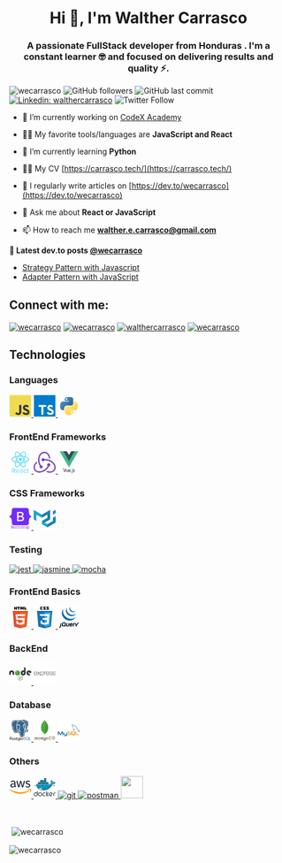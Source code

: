 <h1 align="center">Hi 👋, I'm Walther Carrasco</h1>
<h3 align="center">A passionate FullStack developer from Honduras . I'm a constant learner 🤓 and focused on delivering results and quality ⚡.</h3>

<img src="https://komarev.com/ghpvc/?username=wecarrasco&label=Profile%20views&color=0e75b6&style=flat" alt="wecarrasco" /> <img alt="GitHub followers" src="https://img.shields.io/github/followers/wecarrasco">
<img alt="GitHub last commit" src="https://img.shields.io/github/last-commit/wecarrasco/wecarrasco?color=blue">
[![Linkedin: walthercarrasco](https://img.shields.io/badge/-walthercarrasco-blue?style=flat-square&logo=Linkedin&logoColor=white&link=https://www.linkedin.com/in/walthercarrasco/)](https://www.linkedin.com/in/walthercarrasco/)
<img alt="Twitter Follow" src="https://img.shields.io/twitter/follow/wecarrasco">

- 🔭 I’m currently working on [CodeX Academy](https://www.codex.academy/)

- 👨‍💻 My favorite tools/languages are **JavaScript and React**

- 🌱 I’m currently learning **Python**

- 👨‍💻 My CV [https://carrasco.tech/](https://carrasco.tech/)

- 📝 I regularly write articles on [https://dev.to/wecarrasco](https://dev.to/wecarrasco)

- 💬 Ask me about **React or JavaScript**

- 📫 How to reach me **walther.e.carrasco@gmail.com**

**📕 Latest dev.to posts [@wecarrasco](https://dev.to/wecarrasco)**

<!-- BLOG-POST-LIST:START -->
- [Strategy Pattern with Javascript](https://dev.to/wecarrasco/strategy-pattern-with-javascript-dha)
- [Adapter Pattern with JavaScript](https://dev.to/wecarrasco/adapter-pattern-with-javascript-4lgi)
<!-- BLOG-POST-LIST:END -->

<h2 align="left">Connect with me:</h2>
<p align="left">
<a href="https://dev.to/wecarrasco" target="blank"><img align="center" src="https://www.vectorlogo.zone/logos/devto/devto-icon.svg" alt="wecarrasco" height="40" width="40" /></a>
<a href="https://twitter.com/wecarrasco" target="blank"><img align="center" src="https://www.vectorlogo.zone/logos/twitter/twitter-icon.svg" alt="wecarrasco" height="40" width="40" /></a>
<a href="https://linkedin.com/in/walthercarrasco" target="blank"><img align="center" src="https://www.vectorlogo.zone/logos/linkedin/linkedin-icon.svg" alt="walthercarrasco" height="40" width="40" /></a>
<a href="https://instagram.com/wecarrasco" target="blank"><img align="center" src="https://www.vectorlogo.zone/logos/instagram/instagram-icon.svg" alt="wecarrasco" height="40" width="40" /></a>
</p>
<h2 align="left">Technologies</h2>
<h3>Languages</h3>
<a href="https://developer.mozilla.org/en-US/docs/Web/JavaScript" target="_blank"> <img src="https://raw.githubusercontent.com/devicons/devicon/master/icons/javascript/javascript-original.svg" alt="javascript" width="40" height="40"/> </a>
<a href="https://www.typescriptlang.org/" target="_blank"> <img src="https://raw.githubusercontent.com/devicons/devicon/master/icons/typescript/typescript-original.svg" alt="typescript" width="40" height="40"/> </a>
<a href="https://www.python.org/" target="_blank"> <img src="https://raw.githubusercontent.com/devicons/devicon/master/icons/python/python-original.svg" alt="typescript" width="40" height="40"/> </a>
<h3>FrontEnd Frameworks</h3>
<a href="https://reactjs.org/" target="_blank"> <img src="https://raw.githubusercontent.com/devicons/devicon/master/icons/react/react-original-wordmark.svg" alt="react" width="40" height="40"/> </a> <a href="https://redux.js.org" target="_blank"> <img src="https://raw.githubusercontent.com/devicons/devicon/master/icons/redux/redux-original.svg" alt="redux" width="40" height="40"/> </a>  <a href="https://vuejs.org/" target="_blank"> <img src="https://raw.githubusercontent.com/devicons/devicon/master/icons/vuejs/vuejs-original-wordmark.svg" alt="vuejs" width="40" height="40"/> </a>
<h3>CSS Frameworks</h3>
<a href="https://getbootstrap.com" target="_blank"> <img src="https://raw.githubusercontent.com/devicons/devicon/master/icons/bootstrap/bootstrap-plain-wordmark.svg" alt="bootstrap" width="40" height="40"/> </a>
<a href="https://material-ui.com/es/" target="_blank"> <img src="https://raw.githubusercontent.com/devicons/devicon/master/icons/materialui/materialui-original.svg" alt="bootstrap" width="40" height="40"/> </a>
<h3>Testing</h3>
<a href="https://jestjs.io" target="_blank"> <img src="https://www.vectorlogo.zone/logos/jestjsio/jestjsio-icon.svg" alt="jest" width="40" height="40"/> </a>
<a href="https://jasmine.github.io/" target="_blank"> <img src="https://www.vectorlogo.zone/logos/jasmine/jasmine-icon.svg" alt="jasmine" width="40" height="40"/> </a>
<a href="https://mochajs.org" target="_blank"> <img src="https://www.vectorlogo.zone/logos/mochajs/mochajs-icon.svg" alt="mocha" width="40" height="40"/> </a>
<h3>FrontEnd Basics</h3>
<a href="https://www.w3.org/html/" target="_blank"> <img src="https://raw.githubusercontent.com/devicons/devicon/master/icons/html5/html5-original-wordmark.svg" alt="html5" width="40" height="40"/> </a>
<a href="https://www.w3schools.com/css/" target="_blank"> <img src="https://raw.githubusercontent.com/devicons/devicon/master/icons/css3/css3-original-wordmark.svg" alt="css3" width="40" height="40"/> </a>
<a href="https://jquery.com/" target="_blank"> <img src="https://raw.githubusercontent.com/devicons/devicon/master/icons/jquery/jquery-original-wordmark.svg" alt="css3" width="40" height="40"/> </a>

<h3>BackEnd</h3>
<a href="https://nodejs.org" target="_blank"> <img src="https://raw.githubusercontent.com/devicons/devicon/master/icons/nodejs/nodejs-original-wordmark.svg" alt="nodejs" width="40" height="40"/> </a>
<a href="https://expressjs.com" target="_blank"> <img src="https://raw.githubusercontent.com/devicons/devicon/master/icons/express/express-original-wordmark.svg" alt="express" width="40" height="40"/> </a>
<h3>Database</h3>
<a href="https://www.postgresql.org" target="_blank"> <img src="https://raw.githubusercontent.com/devicons/devicon/master/icons/postgresql/postgresql-original-wordmark.svg" alt="postgresql" width="40" height="40"/> </a>
<a href="https://www.mongodb.com/" target="_blank"> <img src="https://raw.githubusercontent.com/devicons/devicon/master/icons/mongodb/mongodb-original-wordmark.svg" alt="mongodb" width="40" height="40"/> </a>
<a href="https://www.mysql.com/" target="_blank"> <img src="https://raw.githubusercontent.com/devicons/devicon/master/icons/mysql/mysql-original-wordmark.svg" alt="mysql" width="40" height="40"/> </a>

<h3 align="left">Others</h3>
<a href="https://aws.amazon.com" target="_blank"> <img src="https://raw.githubusercontent.com/devicons/devicon/master/icons/amazonwebservices/amazonwebservices-original-wordmark.svg" alt="aws" width="40" height="40"/> </a>
<a href="https://www.docker.com/" target="_blank"> <img src="https://raw.githubusercontent.com/devicons/devicon/master/icons/docker/docker-original-wordmark.svg" alt="docker" width="40" height="40"/> </a>
<a href="https://git-scm.com/" target="_blank"> <img src="https://www.vectorlogo.zone/logos/git-scm/git-scm-icon.svg" alt="git" width="40" height="40"/> </a>
<a href="https://postman.com" target="_blank"> <img src="https://www.vectorlogo.zone/logos/getpostman/getpostman-icon.svg" alt="postman" width="40" height="40"/> </a>
<a href="https://www.microsoft.com/es-ww/microsoft-365/excel" target="_blank"><img src="https://upload.wikimedia.org/wikipedia/commons/3/34/Microsoft_Office_Excel_%282019%E2%80%93present%29.svg" width="40" height="40"/></a>

<br>
<br>
<br>


<p>&nbsp;<img align="center" src="https://github-readme-stats.vercel.app/api?username=wecarrasco&show_icons=true&locale=en" alt="wecarrasco" /></p>

<p><img align="center" src="https://github-readme-streak-stats.herokuapp.com/?user=wecarrasco&" alt="wecarrasco" /></p>
